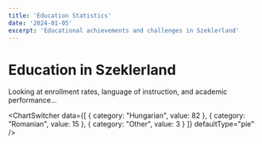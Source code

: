 ```yaml
---
title: 'Education Statistics'
date: '2024-01-05'
excerpt: 'Educational achievements and challenges in Szeklerland'
---
```


# Education in Szeklerland

Looking at enrollment rates, language of instruction, and academic performance...

<ChartSwitcher 
  data={[
    { category: "Hungarian", value: 82 },
    { category: "Romanian", value: 15 },
    { category: "Other", value: 3 }
  ]}
  defaultType="pie"
/> 